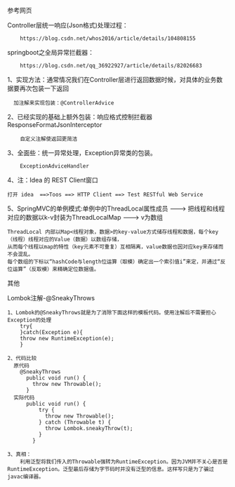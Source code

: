 参考网页


   Controller层统一响应(Json格式)处理过程： 
    
        https://blog.csdn.net/whos2016/article/details/104808155
    
   springboot之全局异常拦截器： 
        
        https://blog.csdn.net/qq_36922927/article/details/82026683


1、实现方法：通常情况我们在Controller层进行返回数据时候，对具体的业务数据要再次包装一下返回
      
      加注解来实现包装：@ControllerAdvice

2、已经实现的基础上额外包装：响应格式控制拦截器 ResponseFormatJsonInterceptor

        自定义注解使返回更简洁
        
3、全面些：统一异常处理，Exception异常类的包装。

        ExceptionAdviceHandler


4、注：Idea 的 REST Client窗口

    打开 idea  ==>Toos ==> HTTP Client ==> Test RESTful Web Service

5、SpringMVC的单例模式:单例中的ThreadLocal属性成员 ---> 把线程和线程对应的数据以k-v封装为ThreadLocalMap ---> v为数组

    ThreadLocal 内部以Map<线程对象，数据>的key-value方式储存线程和数据，每个key（线程）线程对应的Value（数据）以数组存储，
    从而每个线程以map的特性（key元素不可重复）互相隔离，value数据也因对应key来存储而不会混乱。
    每个数组的下标以“hashCode与length位运算（取模）确定出一个索引值i”来定，并通过“反位运算”（反取模）来精确定位数据值。


其他

Lombok注解-@SneakyThrows

    1、Lombok的@SneakyThrows就是为了消除下面这样的模板代码。使用注解后不需要担心Exception的处理
        try{
        }catch(Exception e){
        throw new RuntimeException(e);
        }

    2、代码比较
      原代码
        @SneakyThrows
          public void run() {
            throw new Throwable();
          }
      实际代码
          public void run() {
              try {
                throw new Throwable();
              } catch (Throwable t) {
                throw Lombok.sneakyThrow(t);
              }
            }

    3、真相：
        利用泛型将我们传入的Throwable强转为RuntimeException。因为JVM并不关心是否是RuntimeException。泛型最后存储为字节码时并没有泛型的信息。这样写只是为了骗过javac编译器。
